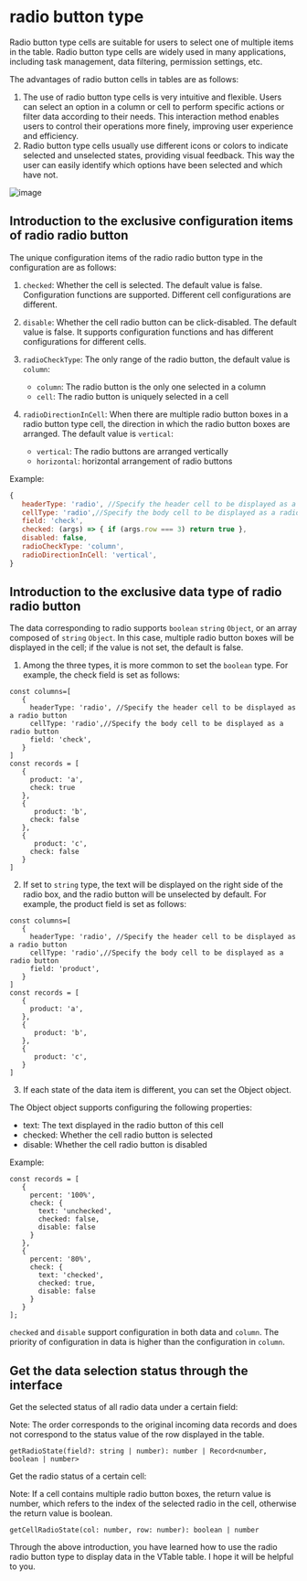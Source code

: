 # radio button type

Radio button type cells are suitable for users to select one of multiple items in the table. Radio button type cells are widely used in many applications, including task management, data filtering, permission settings, etc.

The advantages of radio button cells in tables are as follows:

1. The use of radio button type cells is very intuitive and flexible. Users can select an option in a column or cell to perform specific actions or filter data according to their needs. This interaction method enables users to control their operations more finely, improving user experience and efficiency.
2. Radio button type cells usually use different icons or colors to indicate selected and unselected states, providing visual feedback. This way the user can easily identify which options have been selected and which have not.

![image](https://lf9-dp-fe-cms-tos.byteorg.com/obj/bit-cloud/VTable/guide/radio.png)

## Introduction to the exclusive configuration items of radio radio button

The unique configuration items of the radio radio button type in the configuration are as follows:

1. `checked`: Whether the cell is selected. The default value is false. Configuration functions are supported. Different cell configurations are different.
2. `disable`: Whether the cell radio button can be click-disabled. The default value is false. It supports configuration functions and has different configurations for different cells.
3. `radioCheckType`: The only range of the radio button, the default value is `column`:

    * `column`: The radio button is the only one selected in a column
    * `cell`: The radio button is uniquely selected in a cell

4. `radioDirectionInCell`: When there are multiple radio button boxes in a radio button type cell, the direction in which the radio button boxes are arranged. The default value is `vertical`:

    * `vertical`: The radio buttons are arranged vertically
    * `horizontal`: horizontal arrangement of radio buttons

Example:
```javascript
{
   headerType: 'radio', //Specify the header cell to be displayed as a radio button
   cellType: 'radio',//Specify the body cell to be displayed as a radio button
   field: 'check',
   checked: (args) => { if (args.row === 3) return true },
   disabled: false,
   radioCheckType: 'column',
   radioDirectionInCell: 'vertical',
}
```

## Introduction to the exclusive data type of radio radio button

The data corresponding to radio supports `boolean` `string` `Object`, or an array composed of `string` `Object`. In this case, multiple radio button boxes will be displayed in the cell; if the value is not set, the default is false.

1. Among the three types, it is more common to set the `boolean` type. For example, the check field is set as follows:
```
const columns=[
   {
     headerType: 'radio', //Specify the header cell to be displayed as a radio button
     cellType: 'radio',//Specify the body cell to be displayed as a radio button
     field: 'check',
   }
]
const records = [
   {
     product: 'a',
     check: true
   },
   {
      product: 'b',
     check: false
   },
   {
      product: 'c',
     check: false
   }
]
```

2. If set to `string` type, the text will be displayed on the right side of the radio box, and the radio button will be unselected by default. For example, the product field is set as follows:
```
const columns=[
   {
     headerType: 'radio', //Specify the header cell to be displayed as a radio button
     cellType: 'radio',//Specify the body cell to be displayed as a radio button
     field: 'product',
   }
]
const records = [
   {
     product: 'a',
   },
   {
      product: 'b',
   },
   {
      product: 'c',
   }
]
```

3. If each state of the data item is different, you can set the Object object.

The Object object supports configuring the following properties:

* text: The text displayed in the radio button of this cell
* checked: Whether the cell radio button is selected
* disable: Whether the cell radio button is disabled

Example:
```javasxript
const records = [
   {
     percent: '100%',
     check: {
       text: 'unchecked',
       checked: false,
       disable: false
     }
   },
   {
     percent: '80%',
     check: {
       text: 'checked',
       checked: true,
       disable: false
     }
   }
];
```

`checked` and `disable` support configuration in both data and `column`. The priority of configuration in data is higher than the configuration in `column`.

## Get the data selection status through the interface

Get the selected status of all radio data under a certain field:

Note: The order corresponds to the original incoming data records and does not correspond to the status value of the row displayed in the table.
```
getRadioState(field?: string | number): number | Record<number, boolean | number>
```

Get the radio status of a certain cell:

Note: If a cell contains multiple radio button boxes, the return value is number, which refers to the index of the selected radio in the cell, otherwise the return value is boolean.
```
getCellRadioState(col: number, row: number): boolean | number
```


Through the above introduction, you have learned how to use the radio radio button type to display data in the VTable table. I hope it will be helpful to you.